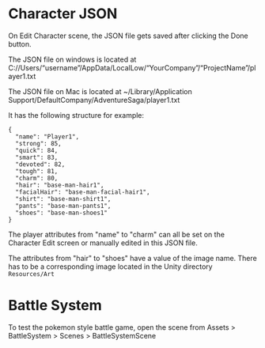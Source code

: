 # Character JSON

On Edit Character scene, the JSON file gets saved after clicking the Done button. 

The JSON file on windows is located at C://Users/“username”/AppData/LocalLow/“YourCompany”/“ProjectName”/player1.txt

The JSON file on Mac is located at ~/Library/Application Support/DefaultCompany/AdventureSaga/player1.txt

It has the following structure for example:

```
{
  "name": "Player1",
  "strong": 85,
  "quick": 84,
  "smart": 83,
  "devoted": 82,
  "tough": 81,
  "charm": 80,
  "hair": "base-man-hair1",
  "facialHair": "base-man-facial-hair1",
  "shirt": "base-man-shirt1",
  "pants": "base-man-pants1",
  "shoes": "base-man-shoes1"
}
```

The player attributes from "name" to "charm" can all be set on the Character Edit screen or manually edited in this JSON file.

The attributes from "hair" to "shoes" have a value of the image name. There has to be a corresponding image located in the Unity directory `Resources/Art`

# Battle System

To test the pokemon style battle game, open the scene from Assets > BattleSystem > Scenes > BattleSystemScene